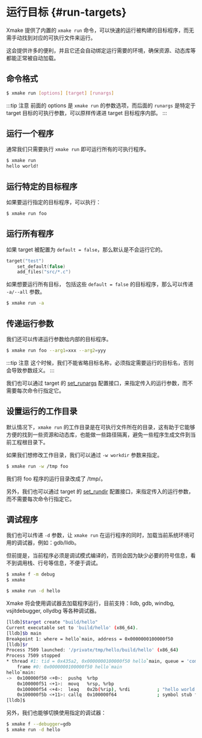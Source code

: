 # 运行目标 {#run-targets}

Xmake 提供了内置的 `xmake run` 命令，可以快速的运行被构建的目标程序，而无需手动找到对应的可执行文件来运行。

这会提供许多的便利，并且它还会自动绑定运行需要的环境，确保资源、动态库等都能正常被自动加载。

## 命令格式

```sh
$ xmake run [options] [target] [runargs]
```

:::tip 注意
前面的 options 是 `xmake run` 的参数选项，而后面的 `runargs` 是特定于 target 目标的可执行参数，可以原样传递进 target 目标程序内部。
:::

## 运行一个程序

通常我们只需要执行 `xmake run` 即可运行所有的可执行程序。

```sh
$ xmake run
hello world!
```

## 运行特定的目标程序

如果要运行指定的目标程序，可以执行：

```sh
$ xmake run foo
```

## 运行所有程序

如果 target 被配置为 `default = false`，那么默认是不会运行它的。

```lua
target("test")
    set_default(false)
    add_files("src/*.c")
```

如果想要运行所有目标， 包括这些 `default = false` 的目标程序，那么可以传递 `-a/--all` 参数。

```sh
$ xmake run -a
```

## 传递运行参数

我们还可以传递运行参数给内部的目标程序。

```sh
$ xmake run foo --arg1=xxx --arg2=yyy
```

:::tip 注意
这个时候，我们不能省略目标名称，必须指定需要运行的目标名，否则会导致参数歧义。
:::

我们也可以通过 target 的 [set_runargs](/zh/api/description/project-target#set-runargs) 配置接口，来指定传入的运行参数，而不需要每次命令行指定它。

## 设置运行的工作目录

默认情况下，`xmake run` 的工作目录是在可执行文件所在的目录，这有助于它能够方便的找到一些资源和动态库，也能做一些路径隔离，避免一些程序生成文件到当前工程根目录下。

如果我们想修改工作目录，我们可以通过 `-w workdir` 参数来指定。

```sh
$ xmake run -w /tmp foo
```

我们将 foo 程序的运行目录改成了 /tmp/。

另外，我们也可以通过 target 的 [set_rundir](/zh/api/description/project-target#set-rundir) 配置接口，来指定传入的运行参数，而不需要每次命令行指定它。

## 调试程序

我们也可以传递 `-d` 参数，让 `xmake run` 在运行程序的同时，加载当前系统环境可用的调试器，例如：gdb/lldb。

但前提是，当前程序必须是调试模式编译的，否则会因为缺少必要的符号信息，看不到调用栈、行号等信息，不便于调试。

```sh
$ xmake f -m debug
$ xmake
```

```sh
$ xmake run -d hello
```

Xmake 将会使用调试器去加载程序运行，目前支持：lldb, gdb, windbg, vsjitdebugger, ollydbg 等各种调试器。

```sh
[lldb]$target create "build/hello"
Current executable set to 'build/hello' (x86_64).
[lldb]$b main
Breakpoint 1: where = hello`main, address = 0x0000000100000f50
[lldb]$r
Process 7509 launched: '/private/tmp/hello/build/hello' (x86_64)
Process 7509 stopped
* thread #1: tid = 0x435a2, 0x0000000100000f50 hello`main, queue = 'com.apple.main-thread', stop reason = breakpoint 1.1
    frame #0: 0x0000000100000f50 hello`main
hello`main:
->  0x100000f50 <+0>:  pushq  %rbp
    0x100000f51 <+1>:  movq   %rsp, %rbp
    0x100000f54 <+4>:  leaq   0x2b(%rip), %rdi          ; "hello world!"
    0x100000f5b <+11>: callq  0x100000f64               ; symbol stub for: puts
[lldb]$
```

另外，我们也能够切换使用指定的调试器：

```sh
$ xmake f --debugger=gdb
$ xmake run -d hello
```

